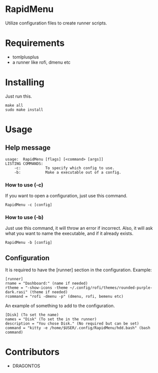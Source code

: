 # RapidMenu
Utilize configuration files to create runner scripts.

# Requirements
- tomlplusplus
- a runner like rofi, dmenu etc

# Installing
Just run this.
```
make all
sudo make install
```
# Usage
## Help message
```
usage:  RapidMenu [flags] [<command> [args]]
LISTING COMMANDS:
    -c:           To specify which config to use.
    -b:           Make a executable out of a config.
```
### How to use (-c) 
If you want to open a configuration, just use this command.
```
RapidMenu -c [config]
```
### How to use (-b)
Just use this command, it will throw an error if incorrect.
Also, it will ask what you want to name the executable, and if it already exists.
```
RapidMenu -b [config]
```
## Configuration
It is required to have the [runner] section in the configuration.
Example:
```
[runner]
rname = "Dashboard:" (name if needed)
rtheme = "-show-icons -theme ~/.config/rofi/themes/rounded-purple-dark.rasi" (theme if needed)
rcommand = "rofi -dmenu -p" (dmenu, rofi, bemenu etc)
```
An example of something to add to the configuration.
```
[Disk] (To set the name)
names = "Disk" (To set the in the runner)
description = "You chose Disk." (No required but can be set)
command = "kitty -e /home/$USER/.config/RapidMenu/hdd.bash" (bash command)
```
# Contributors
- DRAGONTOS
